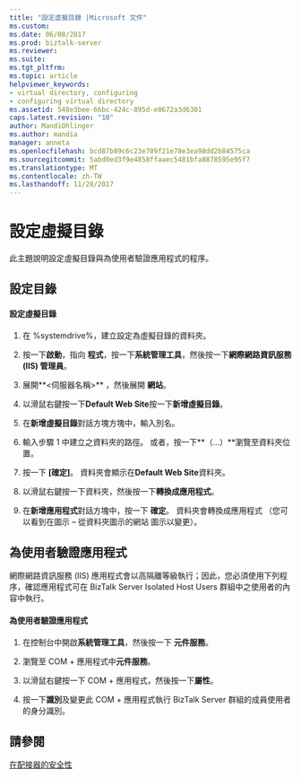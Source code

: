 ```yaml
---
title: "設定虛擬目錄 |Microsoft 文件"
ms.custom: 
ms.date: 06/08/2017
ms.prod: biztalk-server
ms.reviewer: 
ms.suite: 
ms.tgt_pltfrm: 
ms.topic: article
helpviewer_keywords:
- virtual directory, configuring
- configuring virtual directory
ms.assetid: 548e3bee-66bc-424c-895d-e8672a3d6301
caps.latest.revision: "10"
author: MandiOhlinger
ms.author: mandia
manager: anneta
ms.openlocfilehash: bcd87b89c6c23e709f21e78e3ea98dd2b84575ca
ms.sourcegitcommit: 5abd0ed3f9e4858ffaaec5481bfa8878595e95f7
ms.translationtype: MT
ms.contentlocale: zh-TW
ms.lasthandoff: 11/28/2017
---
```

# <a name="configuring-the-virtual-directory"></a>設定虛擬目錄
此主題說明設定虛擬目錄與為使用者驗證應用程式的程序。  
  
## <a name="configuring-the-directory"></a>設定目錄  
  
#### <a name="to-configure-the-virtual-directory"></a>設定虛擬目錄  
  
1.  在 %systemdrive%，建立設定為虛擬目錄的資料夾。  
  
2.  按一下**啟動**，指向 **程式**，按一下**系統管理工具**，然後按一下**網際網路資訊服務 (IIS) 管理員**。  
  
3.  展開**\<伺服器名稱\>** ，然後展開 **網站**。  
  
4.  以滑鼠右鍵按一下**Default Web Site**按一下**新增虛擬目錄**。  
  
5.  在**新增虛擬目錄**對話方塊方塊中，輸入別名。  
  
6.  輸入步驟 1 中建立之資料夾的路徑。 或者，按一下**（...）**瀏覽至資料夾位置。  
  
7.  按一下 **[確定]**。 資料夾會顯示在**Default Web Site**資料夾。  
  
8.  以滑鼠右鍵按一下資料夾，然後按一下**轉換成應用程式**。  
  
9. 在**新增應用程式**對話方塊中，按一下 **確定**。 資料夾會轉換成應用程式 （您可以看到在圖示 – 從資料夾圖示的網站 圖示以變更）。  
  
## <a name="verifying-an-application-for-a-user"></a>為使用者驗證應用程式  
 網際網路資訊服務 (IIS) 應用程式會以高隔離等級執行；因此，您必須使用下列程序，確認應用程式可在 BizTalk Server Isolated Host Users 群組中之使用者的內容中執行。  
  
#### <a name="to-verify-an-application-for-a-user"></a>為使用者驗證應用程式  
  
1.  在控制台中開啟**系統管理工具**，然後按一下 **元件服務**。  
  
2.  瀏覽至 COM + 應用程式中**元件服務**。  
  
3.  以滑鼠右鍵按一下 COM + 應用程式，然後按一下**屬性**。  
  
4.  按一下**識別**及變更此 COM + 應用程式執行 BizTalk Server 群組的成員使用者的身分識別。  
  
## <a name="see-also"></a>請參閱  
 [在配接器的安全性](../core/security-in-biztalk-adapter-for-jd-edwards-oneworld.md)